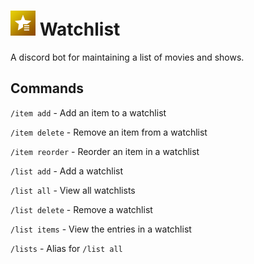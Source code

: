 # <img alt="watchlist icon" src="res/icon/icon.jpg" height="40"/> Watchlist

A discord bot for maintaining a list of movies and shows.

## Commands

`/item add` - Add an item to a watchlist

`/item delete` - Remove an item from a watchlist

`/item reorder` - Reorder an item in a watchlist

`/list add` - Add a watchlist

`/list all` - View all watchlists

`/list delete` - Remove a watchlist

`/list items` - View the entries in a watchlist

`/lists` - Alias for `/list all`
